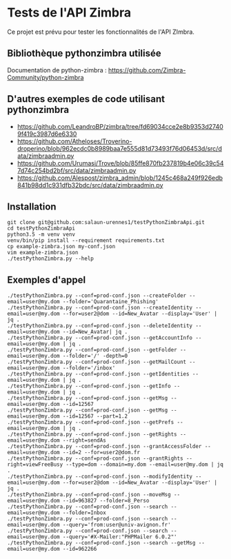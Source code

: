 # Tests de l'API Zimbra

Ce projet est prévu pour tester les fonctionnalités de l'API ZImbra.

## Bibliothèque pythonzimbra utilisée

Documentation de python-zimbra : https://github.com/Zimbra-Community/python-zimbra

## D'autres exemples de code utilisant pythonzimbra

* https://github.com/LeandroBP/zimbra/tree/fd69034cce2e8b9353d27409f419c3987d6e6330
* https://github.com/Atheloses/Troverino-droperino/blob/962ecdc0b8989baa7e555d81d73493f76d06453d/src/data/zimbraadmin.py
* https://github.com/Urumasi/Trove/blob/85ffe870fb237819b4e06c39c547d74c254bd2bf/src/data/zimbraadmin.py
* https://github.com/Alespost/zimbra_admin/blob/1245c468a249f926edb841b98dd1c931dfb32bdc/src/data/zimbraadmin.py

## Installation 

```
git clone git@github.com:salaun-urennes1/testPythonZimbraApi.git
cd testPythonZimbraApi
python3.5 -m venv venv
venv/bin/pip install --requirement requirements.txt
cp example-zimbra.json my-conf.json
vim example-zimbra.json
./testPythonZimbra.py --help
```

## Exemples d'appel

```
./testPythonZimbra.py --conf=prod-conf.json --createFolder --email=user@my.dom --folder='Quarantaine_Phishing'
./testPythonZimbra.py --conf=prod-conf.json --createIdentity --email=user@my.dom --for=user2@dom --id=New_Avatar --display='User' | jq .
./testPythonZimbra.py --conf=prod-conf.json --deleteIdentity --email=user@my.dom --id=New_Avatar| jq .
./testPythonZimbra.py --conf=prod-conf.json --getAccountInfo --email=user@my.dom | jq .
./testPythonZimbra.py --conf=prod-conf.json --getFolder --email=user@my.dom --folder='/' -depth=0
./testPythonZimbra.py --conf=prod-conf.json --getMailCount --email=user@my.dom --folder='/inbox'
./testPythonZimbra.py --conf=prod-conf.json --getIdentities --email=user@my.dom | jq .
./testPythonZimbra.py --conf=prod-conf.json --getInfo --email=user@my.dom | jq .
./testPythonZimbra.py --conf=prod-conf.json --getMsg --email=user@my.dom --id=12567
./testPythonZimbra.py --conf=prod-conf.json --getMsg --email=user@my.dom --id=12567 --part=1.2
./testPythonZimbra.py --conf=prod-conf.json --getPrefs --email=user@my.dom | jq .
./testPythonZimbra.py --conf=prod-conf.json --getRights --email=user@my.dom --right=sendAs
./testPythonZimbra.py --conf=prod-conf.json --grantAccessFolder --email=user@my.dom --id=2 --for=user2@dom.fr
./testPythonZimbra.py --conf=prod-conf.json --grantRights --right=viewFreeBusy --type=dom --domain=my.dom --email=user@my.dom | jq .
./testPythonZimbra.py --conf=prod-conf.json --modifyIdentity --email=user@my.dom --for=user2@dom --id=New_Avatar --display='User' | jq .
./testPythonZimbra.py --conf=prod-conf.json --moveMsg --email=user@my.dom --id=963827 --folder=8_Perso
./testPythonZimbra.py --conf=prod-conf.json --search --email=user@my.dom --folder=Inbox
./testPythonZimbra.py --conf=prod-conf.json --search --email=user@my.dom --query='from:user@univ-avignon.fr'
./testPythonZimbra.py --conf=prod-conf.json --search --email=user@my.dom --query='#X-Mailer:"PHPMailer 6.0.2"'
./testPythonZimbra.py --conf=prod-conf.json --search --getMsg --email=user@my.dom --id=962266
```
